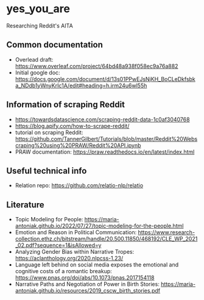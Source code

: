 # yes_you_are
Researching Reddit's AITA

## Common documentation
- Overlead draft: https://www.overleaf.com/project/64bd48a938f058ec9a76a882
- Initial google doc: https://docs.google.com/document/d/13s01PPwEJsNjKH_BoCLeDkfsbka_NDdb1yWnyKrIc1A/edit#heading=h.irm24u6wl55h

## Information of scraping Reddit
- https://towardsdatascience.com/scraping-reddit-data-1c0af3040768
- https://blog.apify.com/how-to-scrape-reddit/
- tutorial on scraping Reddit: https://github.com/TannerGilbert/Tutorials/blob/master/Reddit%20Webscraping%20using%20PRAW/Reddit%20API.ipynb
- PRAW documentation: https://praw.readthedocs.io/en/latest/index.html

## Useful technical info
- Relation repo: https://github.com/relatio-nlp/relatio

## Literature
- Topic Modeling for People: https://maria-antoniak.github.io/2022/07/27/topic-modeling-for-the-people.html
- Emotion and Reason in Political Communication: https://www.research-collection.ethz.ch/bitstream/handle/20.500.11850/468192/CLE_WP_2021_02.pdf?sequence=1&isAllowed=y
- Analyzing Gender Bias within Narrative Tropes: https://aclanthology.org/2020.nlpcss-1.23/
- Language left behind on social media exposes the emotional and cognitive costs of a romantic breakup: https://www.pnas.org/doi/abs/10.1073/pnas.2017154118
- Narrative Paths and Negotiation of Power in Birth Stories: https://maria-antoniak.github.io/resources/2019_cscw_birth_stories.pdf



